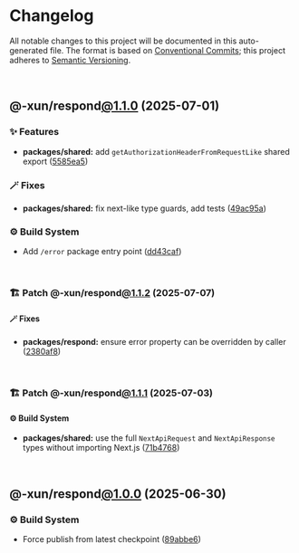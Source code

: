 # Changelog

All notable changes to this project will be documented in this auto-generated
file. The format is based on [Conventional Commits][1];
this project adheres to [Semantic Versioning][2].

<br />

## @-xun/respond[@1.1.0][3] (2025-07-01)

### ✨ Features

- **packages/shared:** add `getAuthorizationHeaderFromRequestLike` shared export ([5585ea5][4])

### 🪄 Fixes

- **packages/shared:** fix next-like type guards, add tests ([49ac95a][5])

### ⚙️ Build System

- Add `/error` package entry point ([dd43caf][6])

<br />

### 🏗️ Patch @-xun/respond[@1.1.2][7] (2025-07-07)

#### 🪄 Fixes

- **packages/respond:** ensure error property can be overridden by caller ([2380af8][8])

<br />

### 🏗️ Patch @-xun/respond[@1.1.1][9] (2025-07-03)

#### ⚙️ Build System

- **packages/shared:** use the full `NextApiRequest` and `NextApiResponse` types without importing Next.js ([71b4768][10])

<br />

## @-xun/respond[@1.0.0][11] (2025-06-30)

### ⚙️ Build System

- Force publish from latest checkpoint ([89abbe6][12])

[1]: https://conventionalcommits.org
[2]: https://semver.org
[3]: https://github.com/Xunnamius/api-utils/compare/@-xun/respond@1.0.0...@-xun/respond@1.1.0
[4]: https://github.com/Xunnamius/api-utils/commit/5585ea57aa67c979523ec530243ab41d89ed5961
[5]: https://github.com/Xunnamius/api-utils/commit/49ac95a31e0bee5f9dee84ee70041edf855c2277
[6]: https://github.com/Xunnamius/api-utils/commit/dd43caf0e5d04049aa699f225be601c9952cb596
[7]: https://github.com/Xunnamius/api-utils/compare/@-xun/respond@1.1.1...@-xun/respond@1.1.2
[8]: https://github.com/Xunnamius/api-utils/commit/2380af8d9957fce028eee89fa329ac3c196b60c1
[9]: https://github.com/Xunnamius/api-utils/compare/@-xun/respond@1.1.0...@-xun/respond@1.1.1
[10]: https://github.com/Xunnamius/api-utils/commit/71b4768957b597ca1b5c617189c9042977d621ab
[11]: https://github.com/Xunnamius/api-utils/compare/@-xun/respond@0.0.0-init...@-xun/respond@1.0.0
[12]: https://github.com/Xunnamius/api-utils/commit/89abbe6937ec39fc9d2eb19430d0e8d5b1321810
